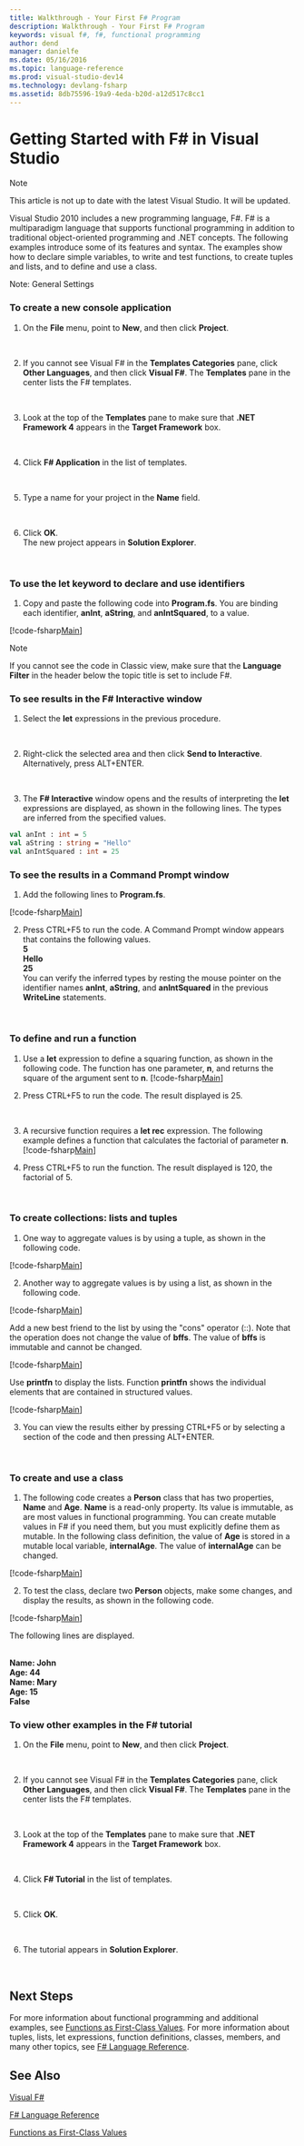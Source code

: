 ```yaml
---
title: Walkthrough - Your First F# Program
description: Walkthrough - Your First F# Program
keywords: visual f#, f#, functional programming
author: dend
manager: danielfe
ms.date: 05/16/2016
ms.topic: language-reference
ms.prod: visual-studio-dev14
ms.technology: devlang-fsharp
ms.assetid: 8db75596-19a9-4eda-b20d-a12d517c8cc1 
---
```


# Getting Started with F# in Visual Studio

> [!NOTE]
This article is not up to date with the latest Visual Studio.  It will be updated.

Visual Studio 2010 includes a new programming language, F#. F# is a multiparadigm language that supports functional programming in addition to traditional object-oriented programming and .NET concepts. The following examples introduce some of its features and syntax. The examples show how to declare simple variables, to write and test functions, to create tuples and lists, and to define and use a class.

Note: General Settings


### To create a new console application

1. On the **File** menu, point to **New**, and then click **Project**.
<br />

2. If you cannot see Visual F# in the **Templates Categories** pane, click **Other Languages**, and then click **Visual F#**. The **Templates** pane in the center lists the F# templates.
<br />

3. Look at the top of the **Templates** pane to make sure that **.NET Framework 4** appears in the **Target Framework** box.
<br />

4. Click **F# Application** in the list of templates.
<br />

5. Type a name for your project in the **Name** field.
<br />

6. Click **OK**.
<br />  The new project appears in **Solution Explorer**.
<br />


### To use the let keyword to declare and use identifiers

1. Copy and paste the following code into **Program.fs**. You are binding each identifier, **anInt**, **aString**, and **anIntSquared**, to a value.

[!code-fsharp[Main](../../../../samples/snippets/fsharp/contour/snippet1.fs)]
        
>[!NOTE]
If you cannot see the code in Classic view, make sure that the **Language Filter** in the header below the topic title is set to include F#.

### To see results in the F# Interactive window

1. Select the **let** expressions in the previous procedure.
<br />

2. Right-click the selected area and then click **Send to Interactive**. Alternatively, press ALT+ENTER.
<br />

3. The **F# Interactive** window opens and the results of interpreting the **let** expressions are displayed, as shown in the following lines. The types are inferred from the specified values.

```fsharp
val anInt : int = 5
val aString : string = "Hello"
val anIntSquared : int = 25
```

### To see the results in a Command Prompt window

1. Add the following lines to **Program.fs**.

[!code-fsharp[Main](../../../../samples/snippets/fsharp/contour/snippet2.fs)]

2. Press CTRL+F5 to run the code. A Command Prompt window appears that contains the following values.
<br />  **5**
<br />  **Hello**
<br />  **25**
<br />  You can verify the inferred types by resting the mouse pointer on the identifier names **anInt**, **aString**, and **anIntSquared** in the previous **WriteLine** statements.
<br />


### To define and run a function

1. Use a **let** expression to define a squaring function, as shown in the following code. The function has one parameter, **n**, and returns the square of the argument sent to **n**.
[!code-fsharp[Main](../../../../samples/snippets/fsharp/contour/snippet3.fs)]

2. Press CTRL+F5 to run the code. The result displayed is 25.
<br />

3. A recursive function requires a **let rec** expression. The following example defines a function that calculates the factorial of parameter **n**.
[!code-fsharp[Main](../../../../samples/snippets/fsharp/contour/snippet4.fs)]

4. Press CTRL+F5 to run the function. The result displayed is 120, the factorial of 5.
<br />


### To create collections: lists and tuples

1. One way to aggregate values is by using a tuple, as shown in the following code.

[!code-fsharp[Main](../../../../samples/snippets/fsharp/contour/snippet5.fs)]

2. Another way to aggregate values is by using a list, as shown in the following code.

[!code-fsharp[Main](../../../../samples/snippets/fsharp/contour/snippet7.fs)]

Add a new best friend to the list by using the "cons" operator (::). Note that the operation does not change the value of **bffs**. The value of **bffs** is immutable and cannot be changed.

[!code-fsharp[Main](../../../../samples/snippets/fsharp/contour/snippet8.fs)]

Use **printfn** to display the lists. Function **printfn** shows the individual elements that are contained in structured values.

[!code-fsharp[Main](../../../../samples/snippets/fsharp/contour/snippet9.fs)]

3. You can view the results either by pressing CTRL+F5 or by selecting a section of the code and then pressing ALT+ENTER.
<br />


### To create and use a class

1. The following code creates a **Person** class that has two properties, **Name** and **Age**. **Name** is a read-only property. Its value is immutable, as are most values in functional programming. You can create mutable values in F# if you need them, but you must explicitly define them as mutable. In the following class definition, the value of **Age** is stored in a mutable local variable, **internalAge**. The value of **internalAge** can be changed.

[!code-fsharp[Main](../../../../samples/snippets/fsharp/contour/snippet10.fs)]

2. To test the class, declare two **Person** objects, make some changes, and display the results, as shown in the following code.

[!code-fsharp[Main](../../../../samples/snippets/fsharp/contour/snippet11.fs)]

The following lines are displayed.

<br />  **Name:  John**
<br />  **Age:   44**
<br />  **Name:  Mary**
<br />  **Age:   15**
<br />  **False**
<br />


### To view other examples in the F# tutorial

1. On the **File** menu, point to **New**, and then click **Project**.
<br />

2. If you cannot see Visual F# in the **Templates Categories** pane, click **Other Languages**, and then click **Visual F#**. The **Templates** pane in the center lists the F# templates.
<br />

3. Look at the top of the **Templates** pane to make sure that **.NET Framework 4** appears in the **Target Framework** box.
<br />

4. Click **F# Tutorial** in the list of templates.
<br />

5. Click **OK**.
<br />

6. The tutorial appears in **Solution Explorer**.
<br />


## Next Steps
For more information about functional programming and additional examples, see [Functions as First-Class Values](../../introduction-to-functional-programming/functions-as-first-class-values.md). For more information about tuples, lists, let expressions, function definitions, classes, members, and many other topics, see [F# Language Reference](../../language-reference/index.md).


## See Also
[Visual F#](index.md)

[F# Language Reference](../../language-reference/index.md)

[Functions as First-Class Values](../../introduction-to-functional-programming/functions-as-first-class-values.md)
